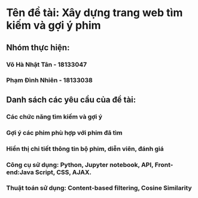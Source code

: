 # Tên đề tài: Xây dựng trang web tìm kiếm và gợi ý phim
## Nhóm thực hiện:
### Võ Hà Nhật Tân - 18133047
### Phạm Đình Nhiên - 18133038
## Danh sách các yêu cầu của đề tài:
### Các chức năng tìm kiếm và gợi ý
### Gợi ý các phim phù hợp với phim đã tìm
### Hiển thị chi tiết thông tin bộ phim, diễn viên, đánh giá
### Công cụ sử dụng: Python, Jupyter notebook, API, Front-end:Java Script, CSS, AJAX.
### Thuật toán sử dụng: Content-based filtering, Cosine Similarity
